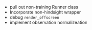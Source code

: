 * pull out non-training Runner class
* Incorporate non-hindsight wrapper
* debug `render_offscreen`
* implement observation normalizeation
